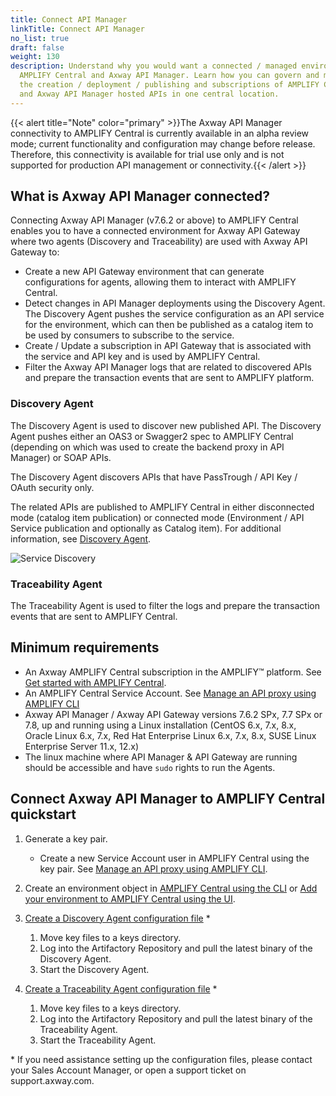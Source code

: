 ```yaml
---
title: Connect API Manager
linkTitle: Connect API Manager
no_list: true
draft: false
weight: 130
description: Understand why you would want a connected / managed environment for
  AMPLIFY Central and Axway API Manager. Learn how you can govern and monitor
  the creation / deployment / publishing and subscriptions of AMPLIFY Central
  and Axway API Manager hosted APIs in one central location.
---
```

{{< alert title="Note" color="primary" >}}The Axway API Manager connectivity to AMPLIFY Central is currently available in an alpha review mode; current functionality and configuration may change before release. Therefore, this connectivity is available for trial use only and is not supported for production API management or connectivity.{{< /alert >}}

## What is Axway API Manager connected?

Connecting Axway API Manager (v7.6.2 or above) to AMPLIFY Central enables you to have a connected environment for Axway API Gateway where two agents (Discovery and Traceability) are used with Axway API Gateway to:

* Create a new API Gateway environment that can generate configurations for agents, allowing them to interact with AMPLIFY Central.
* Detect changes in API Manager deployments using the Discovery Agent. The Discovery Agent pushes the service configuration as an API service for the environment, which can then be published as a catalog item to be used by consumers to subscribe to the service.
* Create / Update a subscription in API Gateway that is associated with the service and API key and is used by AMPLIFY Central.
* Filter the Axway API Manager logs that are related to discovered APIs and prepare the transaction events that are sent to AMPLIFY platform.

### Discovery Agent

The Discovery Agent is used to discover new published API. The Discovery Agent pushes either an OAS3 or Swagger2 spec to AMPLIFY Central (depending on which was used to create the backend proxy in API Manager) or SOAP APIs.

The Discovery Agent discovers APIs that have PassTrough / API Key / OAuth security only.

The related APIs are published to AMPLIFY Central in either disconnected mode (catalog item publication) or connected mode (Environment / API Service publication and optionally as Catalog item). For additional information, see [Discovery Agent](/docs/central/connect-api-manager/deploy-your-agents/#discovery-agent).

![Service Discovery](/Images/central/ServiceDiscoveryAPIM.png)

### Traceability Agent

The Traceability Agent is used to filter the logs and prepare the transaction events that are sent to AMPLIFY Central.

## Minimum requirements

* An Axway AMPLIFY Central subscription in the AMPLIFY™ platform. See [Get started with AMPLIFY Central](https://docs.axway.com/bundle/axway-open-docs/page/docs/central/quickstart/index.html).
* An AMPLIFY Central Service Account. See [Manage an API proxy using AMPLIFY CLI](/docs/central/cli_proxy_flow/)
* Axway API Manager / Axway API Gateway versions 7.6.2 SPx, 7.7 SPx or 7.8, up and running using a Linux installation (CentOS 6.x, 7.x, 8.x,  Oracle Linux 6.x, 7.x, Red Hat Enterprise Linux 6.x, 7.x, 8.x,
  SUSE Linux Enterprise Server 11.x, 12.x)
* The linux machine where API Manager & API Gateway are running should be accessible and have `sudo` rights to run the Agents.

## Connect Axway API Manager to AMPLIFY Central quickstart

1. Generate a key pair.

   * Create a new Service Account user in AMPLIFY Central using the key pair. See [Manage an API proxy using AMPLIFY CLI](/docs/central/cli_getstarted/).
2. Create an environment object in [AMPLIFY Central using the CLI](/docs/central/cli_environments/) or [Add your environment to AMPLIFY Central using the UI](/docs/central/mesh_management/add_env/#add-your-environment-to-amplify-central).
3. [Create a Discovery Agent configuration file](/docs/central/connect-api-manager/deploy-your-agents/#discovery-agent) *

   1. Move key files to a keys directory.
   2. Log into the Artifactory Repository and pull the latest binary of the Discovery Agent.
   3. Start the Discovery Agent.
4. [Create a Traceability Agent configuration file](/docs/central/connect-api-manager/deploy-your-agents/#traceability-agent) *

   1. Move key files to a keys directory.
   2. Log into the Artifactory Repository and pull the latest binary of the Traceability Agent.
   3. Start the Traceability Agent.

\* If you need assistance setting up the configuration files, please contact your Sales Account Manager, or open a support ticket on support.axway.com.